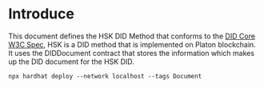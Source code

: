 # Introduce
This document defines the HSK DID Method that conforms to the [DID Core W3C Spec](https://www.w3.org/TR/did-core), HSK is a DID method that is implemented on Platon blockchain. 
It uses the DIDDocument contract that stores the information which makes up the DID document for the HSK DID. 

```shell
npx hardhat deploy --network localhost --tags Document
```